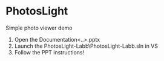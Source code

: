# PhotosLight
Simple photo viewer demo

1. Open the Documentation\<..>.pptx
2. Launch the PhotosLight-Labb\PhotosLight-Labb.sln in VS
3. Follow the PPT instructions!

